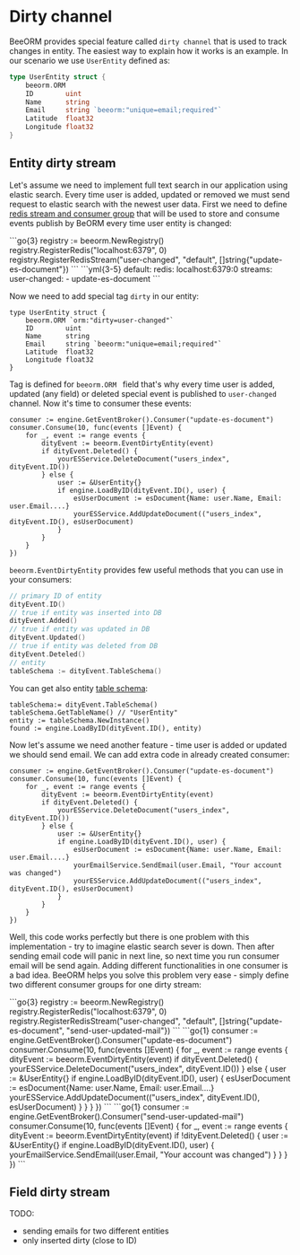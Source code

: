 # Dirty channel

BeeORM provides special feature called `dirty channel` that
is used to track changes in entity. The easiest way to explain
how it works is an example. In our scenario we use `UserEntity` 
defined as:

```go
type UserEntity struct {
    beeorm.ORM
    ID        uint
    Name      string
    Email     string `beeorm:"unique=email;required"` 
    Latitude  float32
    Longitude float32
}
```

## Entity dirty stream

Let's assume we need to implement full text search in our 
application using elastic search. Every time user is added, updated 
or removed we must send request to elastic search
with the newest user data. First we need to define
[redis stream and consumer group](/guide/event_broker.html#registering-streams) that
will be used to store and consume events publish by BeORM every time user entity is changed:

<code-group>
<code-block title="code">
```go{3}
registry := beeorm.NewRegistry()
registry.RegisterRedis("localhost:6379", 0)
registry.RegisterRedisStream("user-changed", "default", []string{"update-es-document"})
```
</code-block>

<code-block title="yaml">
```yml{3-5}
default:
    redis: localhost:6379:0
    streams:
        user-changed:
          - update-es-document
```
</code-block>
</code-group>

Now we need to add special tag `dirty` in our entity:

```go{2}
type UserEntity struct {
    beeorm.ORM `orm:"dirty=user-changed"`
    ID        uint
    Name      string
    Email     string `beeorm:"unique=email;required"` 
    Latitude  float32
    Longitude float32
}
```

Tag is defined for `beeorm.ORM ` field that's why 
every time user is added, updated (any field) or deleted special event
is published to `user-changed` channel. Now it's time to consumer these events:

```go{4}
consumer := engine.GetEventBroker().Consumer("update-es-document")
consumer.Consume(10, func(events []Event) {
    for _, event := range events {
        dityEvent := beeorm.EventDirtyEntity(event)
        if dityEvent.Deleted() { 
            yourESService.DeleteDocument("users_index", dityEvent.ID())
        } else {
            user := &UserEntity{}
            if engine.LoadByID(dityEvent.ID(), user) {
                esUserDocument := esDocument{Name: user.Name, Email: user.Email....}
                yourESService.AddUpdateDocument(("users_index", dityEvent.ID(), esUserDocument)
            }
        }
    }
})
```

``beeorm.EventDirtyEntity`` provides few useful methods that you can use in your consumers:

```go
// primary ID of entity
dityEvent.ID()
// true if entity was inserted into DB
dityEvent.Added()
// true if entity was updated in DB
dityEvent.Updated()
// true if entity was deleted from DB
dityEvent.Deteled()
// entity 
tableSchema := dityEvent.TableSchema()
```

You can get also entity [table schema](/guide/validated_registry.html#entity-schema):
```go{1}
tableSchema:= dityEvent.TableSchema()
tableSchema.GetTableName() // "UserEntity"
entity := tableSchema.NewInstance()
found := engine.LoadByID(dityEvent.ID(), entity)
```

Now let's assume we need another feature - time user is added or updated 
we should send email. We can add extra code in already created consumer:

```go{11}
consumer := engine.GetEventBroker().Consumer("update-es-document")
consumer.Consume(10, func(events []Event) {
    for _, event := range events {
        dityEvent := beeorm.EventDirtyEntity(event)
        if dityEvent.Deleted() { 
            yourESService.DeleteDocument("users_index", dityEvent.ID())
        } else {
            user := &UserEntity{}
            if engine.LoadByID(dityEvent.ID(), user) {
                esUserDocument := esDocument{Name: user.Name, Email: user.Email....}
                yourEmailService.SendEmail(user.Email, "Your account was changed")
                yourESService.AddUpdateDocument(("users_index", dityEvent.ID(), esUserDocument)
            }
        }
    }
})
```

Well, this code works perfectly but there is one problem with this implementation -
try to imagine elastic search sever is down. Then after sending email code will
panic in next line, so next time you run consumer email will be send again.
Adding different functionalities in one consumer is a bad idea. 
BeeORM helps you solve this problem very ease - simply define two different consumer groups
for one dirty stream:

<code-group>
<code-block title="registry">
```go{3}
registry := beeorm.NewRegistry()
registry.RegisterRedis("localhost:6379", 0)
registry.RegisterRedisStream("user-changed", "default", []string{"update-es-document", "send-user-updated-mail"})
```
</code-block>

<code-block title="consumer #1">
```go{1}
consumer := engine.GetEventBroker().Consumer("update-es-document")
consumer.Consume(10, func(events []Event) {
    for _, event := range events {
        dityEvent := beeorm.EventDirtyEntity(event)
        if dityEvent.Deleted() { 
            yourESService.DeleteDocument("users_index", dityEvent.ID())
        } else {
            user := &UserEntity{}
            if engine.LoadByID(dityEvent.ID(), user) {
                esUserDocument := esDocument{Name: user.Name, Email: user.Email....}
                yourESService.AddUpdateDocument(("users_index", dityEvent.ID(), esUserDocument)
            }
        }
    }
})
```
</code-block>

<code-block title="consumer #2">
```go{1}
consumer := engine.GetEventBroker().Consumer("send-user-updated-mail")
consumer.Consume(10, func(events []Event) {
    for _, event := range events {
        dityEvent := beeorm.EventDirtyEntity(event)
        if !dityEvent.Deleted() { 
            user := &UserEntity{}
            if engine.LoadByID(dityEvent.ID(), user) {
                yourEmailService.SendEmail(user.Email, "Your account was changed")
            }    
        }
    }
})
```
</code-block>
</code-group>

## Field dirty stream

TODO:
 * sending emails for two different entities
 * only inserted dirty (close to ID)
